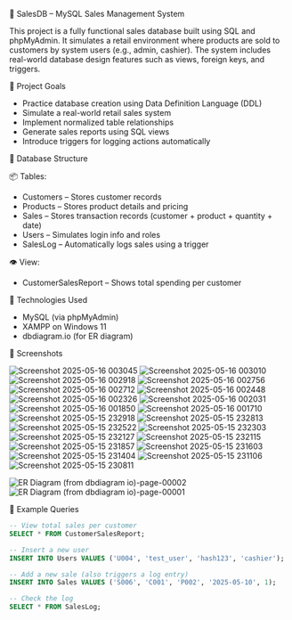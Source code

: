 🛒 SalesDB – MySQL Sales Management System

This project is a fully functional sales database built using SQL and phpMyAdmin. It simulates a retail environment where products are sold to customers by system users (e.g., admin, cashier). The system includes real-world database design features such as views, foreign keys, and triggers.

📌 Project Goals

- Practice database creation using Data Definition Language (DDL)
- Simulate a real-world retail sales system
- Implement normalized table relationships
- Generate sales reports using SQL views
- Introduce triggers for logging actions automatically

🧱 Database Structure

📦 Tables:
- Customers – Stores customer records
- Products – Stores product details and pricing
- Sales – Stores transaction records (customer + product + quantity + date)
- Users – Simulates login info and roles
- SalesLog – Automatically logs sales using a trigger

👁️ View:
- CustomerSalesReport – Shows total spending per customer

🧰 Technologies Used

- MySQL (via phpMyAdmin)
- XAMPP on Windows 11
- dbdiagram.io (for ER diagram)

📸  Screenshots

![Screenshot 2025-05-16 003045](https://github.com/user-attachments/assets/e3dc9e78-e11f-4e2d-a876-c41e5a3ca78b)
![Screenshot 2025-05-16 003010](https://github.com/user-attachments/assets/e6320748-7099-40f2-b9d1-83f3a731e707)
![Screenshot 2025-05-16 002918](https://github.com/user-attachments/assets/443e13f9-81f3-4757-b2de-b320e92376fb)
![Screenshot 2025-05-16 002756](https://github.com/user-attachments/assets/26e051a9-b963-40c9-967c-996ccc94af9d)
![Screenshot 2025-05-16 002712](https://github.com/user-attachments/assets/06945181-4a61-45e2-a3af-583d414e0f2b)
![Screenshot 2025-05-16 002448](https://github.com/user-attachments/assets/a3473dbc-69b3-4f92-8916-90f4f59f314d)
![Screenshot 2025-05-16 002326](https://github.com/user-attachments/assets/694a849f-a55f-4156-aa98-d6ae3ceea2a9)
![Screenshot 2025-05-16 002031](https://github.com/user-attachments/assets/42cdcdc5-2d74-4834-856c-953616621fca)
![Screenshot 2025-05-16 001850](https://github.com/user-attachments/assets/9657818a-1f38-429e-8d7b-09c58940eaf1)
![Screenshot 2025-05-16 001710](https://github.com/user-attachments/assets/43f4bb13-3975-4102-89ce-5612de37c353)
![Screenshot 2025-05-15 232918](https://github.com/user-attachments/assets/aa69d51f-e7a4-4289-bb2c-1a6eb8009a3b)
![Screenshot 2025-05-15 232813](https://github.com/user-attachments/assets/52804b2c-d8cb-4c6f-9334-8f73439ddc2d)
![Screenshot 2025-05-15 232522](https://github.com/user-attachments/assets/12c2d12b-f20f-4696-919f-e40e9e5838f9)
![Screenshot 2025-05-15 232303](https://github.com/user-attachments/assets/4bc9bf6e-cd9d-44ee-a7aa-64af714cbc8c)
![Screenshot 2025-05-15 232127](https://github.com/user-attachments/assets/938e310e-aa43-471b-97cc-39d8a9a6dd92)
![Screenshot 2025-05-15 232115](https://github.com/user-attachments/assets/a4056f2f-e3a2-443e-a4e2-21dc2a528bb5)
![Screenshot 2025-05-15 231857](https://github.com/user-attachments/assets/d07cca63-78a6-45eb-abed-0ae8038cf353)
![Screenshot 2025-05-15 231603](https://github.com/user-attachments/assets/9f2e5f9d-9ab6-412d-9151-edfa2393cd8d)
![Screenshot 2025-05-15 231404](https://github.com/user-attachments/assets/094dca7b-f21b-4596-9aff-fc3a3bb562ed)
![Screenshot 2025-05-15 231106](https://github.com/user-attachments/assets/1655baaa-2036-43b2-a8d8-414a4484270a)
![Screenshot 2025-05-15 230811](https://github.com/user-attachments/assets/e30f1843-af19-4f9e-9b52-df2a47af6e95)

![ER Diagram (from dbdiagram io)-page-00002](https://github.com/user-attachments/assets/0cbd9d2f-6a8d-46d3-8e58-aa588f360271)
![ER Diagram (from dbdiagram io)-page-00001](https://github.com/user-attachments/assets/63425a15-2966-496c-ad46-b36f477b385f)

🧪 Example Queries

```sql
-- View total sales per customer
SELECT * FROM CustomerSalesReport;

-- Insert a new user
INSERT INTO Users VALUES ('U004', 'test_user', 'hash123', 'cashier');

-- Add a new sale (also triggers a log entry)
INSERT INTO Sales VALUES ('S006', 'C001', 'P002', '2025-05-10', 1);

-- Check the log
SELECT * FROM SalesLog;
